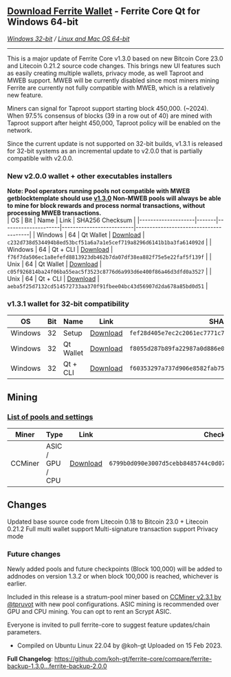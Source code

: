 ## [**Download Ferrite Wallet**](https://github.com/koh-gt/ferrite-core/releases/download/v2.0.0/ferrite-qt.exe) - Ferrite Core Qt for Windows 64-bit
_[Windows 32-bit](https://github.com/koh-gt/ferrite-core/releases/download/v2.0.0/ferrite-qt-x86.exe) / [Linux and Mac OS 64-bit](https://github.com/koh-gt/ferrite-core/releases/download/v2.0.0/ferrite-qt.7z)_

---

This is a major update of Ferrite Core v1.3.0 based on new Bitcoin Core 23.0 and Litecoin 0.21.2 source code changes. This brings new UI features such as easily creating multiple wallets, privacy mode, as well Taproot and MWEB support.
MWEB will be currently disabled since most miners mining Ferrite are currently not fully compatible with MWEB, which is a relatively new feature. 

Miners can signal for Taproot support starting block 450,000. (~2024).
When 97.5% consensus of blocks (39 in a row out of 40) are mined with Taproot support after height 450,000, Taproot policy will be enabled on the network.

Since the current update is not supported on 32-bit builds, v1.3.1 is released for 32-bit systems as an incremental update to v2.0.0 that is partially compatible with v2.0.0.

### New v2.0.0 wallet + other executables installers
**Note: Pool operators running pools not compatible with MWEB getblocktemplate should use [v1.3.0](https://github.com/koh-gt/ferrite-core/releases/tag/v1.3.0) Non-MWEB pools will always be able to mine for block rewards and process normal transactions, without processing MWEB transactions.**  
| OS                        | Bit      | Name                   | Link                              | SHA256 Checksum                         |
|--------------------|-------|---------------------|--------------------------|---------------------------------------|
| Windows             | 64     | Qt Wallet               | [Download](https://github.com/koh-gt/ferrite-core/releases/download/v2.0.0/ferrite-qt.exe) |  `c232d738d534494b8ed53bcf51a6a7a1e5cef719a8296d6141b1ba3fa614092d` |
| Windows             | 64     | Qt + CLI               | [Download](https://github.com/koh-gt/ferrite-core/releases/download/v2.0.0/ferrite-2.0.0.7z) | `f76f7da506ec1a8efefd8813923db462b7da07df38ea882f75e5e22faf5f139f` |
| Unix                     | 64     | Qt Wallet                | [Download](https://github.com/koh-gt/ferrite-core/releases/download/v2.0.0/ferrite-qt.7z) | `c05f926814ba24f06ba55eac5f3523c8776d6a993d6e400f86a46d3dfd0a3527` |
| Unix                     |  64     | Qt + CLI                | [Download](https://github.com/koh-gt/ferrite-core/releases/download/v2.0.0/ferrite-2.0.0-unix.7z)  | `aeba5f25d7132cd514572733aa370f91fbee04bc43d56907d2da678a85bd0d51` |

### v1.3.1 wallet for 32-bit compatibility
| OS                        | Bit      | Name                   | Link                              | SHA256 Checksum                         |
|--------------------|-------|---------------------|--------------------------|---------------------------------------|
| Windows             | 32     | Setup                     | [Download](https://github.com/koh-gt/ferrite-core/releases/download/v2.0.0/ferrite-1.3.1-win32-setup.exe) | `fef28d405e7ec2c2061ec7771c7e72323a3de8c6f2709595fe76c4699e038477` |
| Windows             | 32     | Qt Wallet                | [Download](https://github.com/koh-gt/ferrite-core/releases/download/v2.0.0/ferrite-qt-x86.exe) | `f8055d287b89fa22987a0d886e0ac18953d6b7363ddfa10f2a9b6542acaa9ee2` |
| Windows             | 32     | Qt + CLI               | [Download](https://github.com/koh-gt/ferrite-core/releases/download/v2.0.0/ferrite-1.3.1.7z) | `f60353297a737d906e8582fab7565b265aaafce99f4bbf238db597369f2e9af3` |


## Mining
### [List of pools and settings](https://github.com/koh-gt/ferrite-core/wiki/Mining-Pools-List)
| Miner                  | Type                     | Link                             | Checksum                                                                             |
|-------------------|---------------------|-------------------------|-----------------------------------------------------------------|
| CCMiner             | ASIC / GPU / CPU | [Download](https://github.com/koh-gt/ferrite-core/releases/download/v1.3.0/ferrite-pool-miner-1.3.0.7z) | `6799b0d090e3007d5cebb8485744c0d07a68c5dd0f4df84c17198ba94dac2ffd` |

## Changes
Updated base source code from Litecoin 0.18 to Bitcoin 23.0 + Litecoin 0.21.2
Full multi wallet support
Multi-signature transaction support
Privacy mode

### Future changes
Newly added pools and future checkpoints (Block 100,000) will be added to addnodes on version 1.3.2 or when block 100,000 is reached, whichever is earlier.

Included in this release is a stratum-pool miner based on [CCMiner v2.3.1 by @tpruvot](https://github.com/tpruvot/ccminer/releases/tag/2.3.1-tpruvot) with new pool configurations.
ASIC mining is recommended over GPU and CPU mining. You can opt to rent an Scrypt ASIC.

Everyone is invited to pull ferrite-core to suggest feature updates/chain parameters.

* Compiled on Ubuntu Linux 22.04 by @koh-gt
Uploaded on 15 Feb 2023.

**Full Changelog**: https://github.com/koh-gt/ferrite-core/compare/ferrite-backup-1.3.0...ferrite-backup-2.0.0